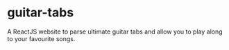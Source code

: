 # guitar-tabs
A ReactJS website to parse ultimate guitar tabs and allow you to play along to your favourite songs.
